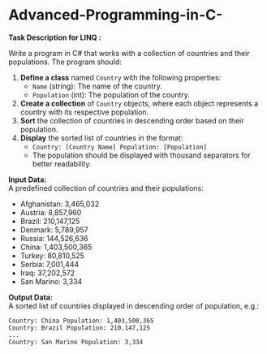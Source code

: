 # Advanced-Programming-in-C-
**Task Description for LINQ :**  

Write a program in C# that works with a collection of countries and their populations. The program should:  

1. **Define a class** named `Country` with the following properties:  
   - `Name` (string): The name of the country.  
   - `Population` (int): The population of the country.  
2. **Create a collection** of `Country` objects, where each object represents a country with its respective population.  
3. **Sort** the collection of countries in descending order based on their population.  
4. **Display** the sorted list of countries in the format:  
   - `Country: [Country Name] Population: [Population]`  
   - The population should be displayed with thousand separators for better readability.  

**Input Data:**  
A predefined collection of countries and their populations:  
- Afghanistan: 3,465,032  
- Austria: 8,857,960  
- Brazil: 210,147,125  
- Denmark: 5,789,957  
- Russia: 144,526,636  
- China: 1,403,500,365  
- Turkey: 80,810,525  
- Serbia: 7,001,444  
- Iraq: 37,202,572  
- San Marino: 3,334  

**Output Data:**  
A sorted list of countries displayed in descending order of population, e.g.:  
```
Country: China Population: 1,403,500,365  
Country: Brazil Population: 210,147,125  
...  
Country: San Marino Population: 3,334  
```
